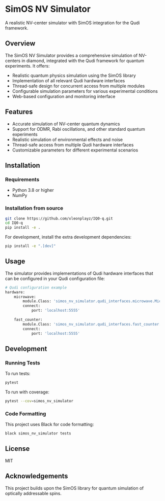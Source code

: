 # SimOS NV Simulator

A realistic NV-center simulator with SimOS integration for the Qudi framework.

## Overview

The SimOS NV Simulator provides a comprehensive simulation of NV-centers in diamond, 
integrated with the Qudi framework for quantum experiments. It offers:

- Realistic quantum physics simulation using the SimOS library
- Implementation of all relevant Qudi hardware interfaces
- Thread-safe design for concurrent access from multiple modules
- Configurable simulation parameters for various experimental conditions
- Web-based configuration and monitoring interface

## Features

- Accurate simulation of NV-center quantum dynamics
- Support for ODMR, Rabi oscillations, and other standard quantum experiments
- Realistic simulation of environmental effects and noise
- Thread-safe access from multiple Qudi hardware interfaces
- Customizable parameters for different experimental scenarios

## Installation

### Requirements

- Python 3.8 or higher
- NumPy

### Installation from source

```bash
git clone https://github.com/xleonplayz/IQ0-q.git
cd IQ0-q
pip install -e .
```

For development, install the extra development dependencies:

```bash
pip install -e ".[dev]"
```

## Usage

The simulator provides implementations of Qudi hardware interfaces that can be configured
in your Qudi configuration file:

```python
# Qudi configuration example
hardware:
    microwave:
        module.Class: 'simos_nv_simulator.qudi_interfaces.microwave.MicrowaveSimulator'
        connect:
            port: 'localhost:5555'
            
    fast_counter:
        module.Class: 'simos_nv_simulator.qudi_interfaces.fast_counter.FastCounterSimulator'
        connect:
            port: 'localhost:5555'
```

## Development

### Running Tests

To run tests:

```bash
pytest
```

To run with coverage:

```bash
pytest --cov=simos_nv_simulator
```

### Code Formatting

This project uses Black for code formatting:

```bash
black simos_nv_simulator tests
```

## License

MIT

## Acknowledgements

This project builds upon the SimOS library for quantum simulation of optically
addressable spins.